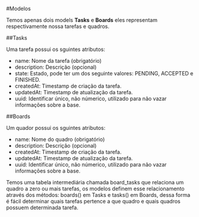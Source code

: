 
#Modelos

Temos apenas dois models **Tasks** e **Boards** eles representam respectivamente nossa tarefas e quadros.

##Tasks

Uma tarefa possui os sguintes atributos:

- name: Nome da tarefa (obrigatório)
- description: Descrição (opcional)
- state: Estado, pode ter um dos seguinte valores: PENDING, ACCEPTED e FINISHED.
- createdAt: Timestamp de criação da tarefa.
- updatedAt: Timestamp de atualização da tarefa.
- uuid: Identificar único, não númerico, utilizado para não vazar informações sobre a base.

##Boards

Um quador possui os sguintes atributos:

- name: Nome do quadro (obrigatório)
- description: Descrição (opcional)
- createdAt: Timestamp de criação da tarefa.
- updatedAt: Timestamp de atualização da tarefa.
- uuid: Identificar único, não númerico, utilizado para não vazar informações sobre a base.

Temos uma tabela intermediária chamada board_tasks que relaciona um quadro a zero ou mais tarefas, os modelos definem esse relacionamento através dos métodos: boards() em Tasks e tasks() em 
Boards, dessa forma é fácil determinar quais tarefas pertence a que quadro e quais quadros possuem determinada tarefa.